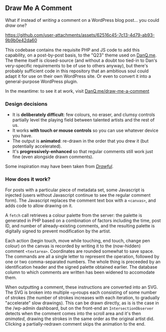 ## Draw Me A Comment

What if instead of _writing_ a comment on a WordPress blog post... you could _draw_ one?

https://github.com/user-attachments/assets/62516c45-7c13-4d79-ab93-9b9b0e42da60

This codebase contains the requisite PHP and JS code to add this capability, on a post-by-post basis, to the "Q23" theme used on [DanQ.me](https://danq.me/).
The theme itself is closed-source (and without a doubt too tied-in to Dan's very-specific requirements to be of use to others anyway), but there's probably
sufficient code in this repository that an ambitious soul could adapt it for use on their own WordPress site. Or even to convert it into a general-purpose
WordPress plugin.

In the meantime: to see it at work, visit [DanQ.me/draw-me-a-comment](https://danq.me/draw-me-a-comment)

### Design decisions

- It is **deliberately difficult**: few colours, no eraser, and clumsy controls partially level the playing field between talented artists and the rest of us.
- It works **with touch or mouse controls** so you can use whatever device you have.
- The output is **animated**: re-drawn in the order that you drew it (but potentially accelerated).
- It's **progressively-enhanced** so that regular comments still work just fine (even alongside drawn comments).

Some inspiration may have been taken from _[Drawful](https://www.jackboxgames.com/games/the-jackbox-party-pack-1/drawful)_.

### How does it work?

For posts with a particular piece of metadata set, some Javascript is injected (users without Javascript continue to see the regular comment form). The
Javascript replaces the comment text box with a `<canvas>`, and adds code to allow drawing on it.

A `fetch` call retrieves a colour palette from the server: the palette is generated in PHP based on a combination of factors including the time, post ID, and
number of already-existing comments, and the resulting palette is digitally signed to prevent modification by the artist.

Each action (begin touch, move while touching, end touch, change pen colour) on the canvas is recorded by writing it to the (now-hidden) comment `<textarea>`.
Coordinates are rounded somewhat to save space. The commands are all a single letter to represent the operation, followed by one or two comma-separated numbers.
The whole thing is preceeded by an identification header and the signed palette obtained earlier. The database column to which comments are written has been
widened to accomodate them.

When outputting a comment, these instructions are converted into an SVG. The SVG is broken into multiple `<g>`roups each consisting of some number of strokes
(the number of strokes increases with each iteration, to gradually "accelerate" slow drawings). This can be drawn directly, as is is the case in the /wp-admin
dashboard, but on the front-end an `IntersectionObserver` detects when the comment comes into the scroll area and it's then _animated_, drawing the strokes in
the same order as the original artist did. Clicking a partially-redrawn comment skips the animation to the end.
